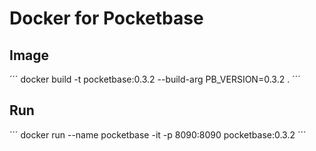 # Docker for Pocketbase

## Image

´´´
docker build -t pocketbase:0.3.2 --build-arg PB_VERSION=0.3.2 .
´´´

## Run

´´´
docker run --name pocketbase -it -p 8090:8090 pocketbase:0.3.2
´´´
